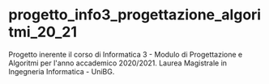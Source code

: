 # progetto_info3_progettazione_algoritmi_20_21
Progetto inerente il corso di Informatica 3 - Modulo di Progettazione e Algoritmi per l'anno accademico 2020/2021.
Laurea Magistrale in Ingegneria Informatica - UniBG.
